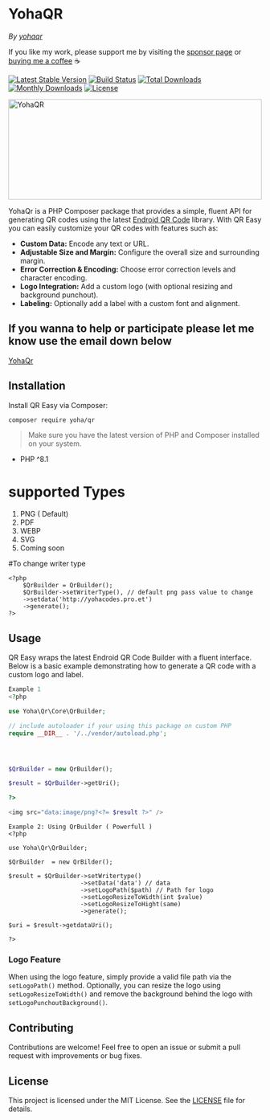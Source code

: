 # YohaQR
*By [yohaqr](https://github.com/yohaqr)*

If you like my work, please support me by visiting the [sponsor page](https://github.com/sponsors/yohacodes) or [buying me a coffee](https://www.buymeacoffee.com/yohacodes) :coffee:

[![Latest Stable Version](http://img.shields.io/packagist/v/yoha/qr.svg)](https://packagist.org/packages/yoha/qr)
[![Build Status](https://github.com/yohaqr/yohaqr/actions/workflows/php.yml/badge.svg)](https://github.com/yohaqr/yohaqr/actions/workflows/php.yml)
[![Total Downloads](http://img.shields.io/packagist/dt/yoha/qr.svg)](https://packagist.org/packages/yoha/qr)
[![Monthly Downloads](http://img.shields.io/packagist/dm/yoha/qr.svg)](https://packagist.org/packages/yoha/qr)
[![License](http://img.shields.io/packagist/l/yoha/qr.svg)](https://packagist.org/packages/yoha/qr)


<img src="https://avatars.githubusercontent.com/u/198384864?s=200&v=4" alt="YohaQR" height="200" width="100%" />

YohaQr is a PHP Composer package that provides a simple, fluent API for generating QR codes using the latest [Endroid QR Code](https://github.com/endroid/qr-code) library. With QR Easy you can easily customize your QR codes with features such as:

- **Custom Data:** Encode any text or URL.
- **Adjustable Size and Margin:** Configure the overall size and surrounding margin.
- **Error Correction & Encoding:** Choose error correction levels and character encoding.
- **Logo Integration:** Add a custom logo (with optional resizing and background punchout).
- **Labeling:** Optionally add a label with a custom font and alignment.

## If you wanna to help or participate please let me know use the email down below
[YohaQr](https://avatars.githubusercontent.com/u/198384864?s=200&v=4)
## Installation

Install QR Easy via Composer:

```bash
composer require yoha/qr
```

> Make sure you have the latest version of PHP and Composer installed on your system.
* PHP ^8.1

# supported Types
1. PNG ( Default)
2. PDF
3. WEBP
4. SVG
5. Coming soon

#To change writer type 
```
<?php 
    $QrBuilder = QrBuilder();
    $QrBuilder->setWriterType(), // default png pass value to change
    ->setdata('http://yohacodes.pro.et')
    ->generate();
?>
```

## Usage

QR Easy wraps the latest Endroid QR Code Builder with a fluent interface. Below is a basic example demonstrating how to generate a QR code with a custom logo and label.




```php
Example 1
<?php

use Yoha\Qr\Core\QrBuilder;

// include autoloader if your using this package on custom PHP
require __DIR__ . '/../vendor/autoload.php';




$QrBuilder = new QrBuilder();

$result = $QrBuilder->getUri();

?>

<img src="data:image/png?<?= $result ?>" />

```

```
Example 2: Using QrBuilder ( Powerfull )
<?php

use Yoha\Qr\QrBuilder;

$QrBuilder  = new QrBilder();

$result = $QrBuilder->setWritertype()
                    ->setData('data') // data
                    ->setLogoPath($path) // Path for logo
                    ->setLogoResizeToWidth(int $value)
                    ->setLogoResizeToHight(same)
                    ->generate();

$uri = $result->getdataUri();

?>
```

### Logo Feature

When using the logo feature, simply provide a valid file path via the `setLogoPath()` method. Optionally, you can resize the logo using `setLogoResizeToWidth()` and remove the background behind the logo with `setLogoPunchoutBackground()`.



## Contributing

Contributions are welcome! Feel free to open an issue or submit a pull request with improvements or bug fixes.

## License

This project is licensed under the MIT License. See the [LICENSE](LICENSE) file for details.
